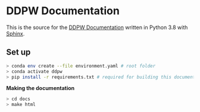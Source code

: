 # DDPW Documentation

This is the source for the [DDPW
Documentation](https://ddpw.projects.sujal.tv) written in Python 3.8 with
[Sphinx](https://www.sphinx-doc.org/en/master/).

## Set up

```bash
> conda env create --file environment.yaml # root folder
> conda activate ddpw
> pip install -r requirements.txt # required for building this documentation
```

**Making the documentation**

```bash
> cd docs
> make html
```
